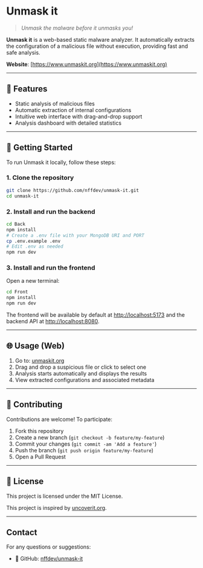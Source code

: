 # Unmask it

> *Unmask the malware before it unmasks you!*

**Unmask it** is a web-based static malware analyzer. It automatically extracts the configuration of a malicious file without execution, providing fast and safe analysis.

 **Website**: [https://www.unmaskit.org](https://www.unmaskit.org)

---

## 📌 Features

-  Static analysis of malicious files
-  Automatic extraction of internal configurations
-  Intuitive web interface with drag-and-drop support
-  Analysis dashboard with detailed statistics

---

## 🚀 Getting Started

To run Unmask it locally, follow these steps:

### 1. Clone the repository
```bash
git clone https://github.com/nffdev/unmask-it.git
cd unmask-it
```

### 2. Install and run the backend
```bash
cd Back
npm install
# Create a .env file with your MongoDB URI and PORT
cp .env.example .env
# Edit .env as needed
npm run dev
```

### 3. Install and run the frontend
Open a new terminal:
```bash
cd Front
npm install
npm run dev
```

The frontend will be available by default at [http://localhost:5173](http://localhost:5173) and the backend API at [http://localhost:8080](http://localhost:8080).

---

## 🌐 Usage (Web)

1. Go to: [unmaskit.org](https://www.unmaskit.org)
2. Drag and drop a suspicious file or click to select one
3. Analysis starts automatically and displays the results
4. View extracted configurations and associated metadata

---

## 🤝 Contributing

Contributions are welcome! To participate:

1. Fork this repository
2. Create a new branch (`git checkout -b feature/my-feature`)
3. Commit your changes (`git commit -am 'Add a feature'`)
4. Push the branch (`git push origin feature/my-feature`)
5. Open a Pull Request

---

## 📄 License

This project is licensed under the MIT License.

This project is inspired by [uncoverit.org](https://uncoverit.org).

---

## Contact

For any questions or suggestions:

- 🐙 GitHub: [nffdev/unmask-it](https://github.com/nffdev/unmask-it)